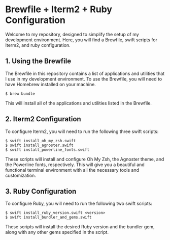 # Brewfile + Iterm2 + Ruby Configuration

Welcome to my repository, designed to simplify the setup of my development environment. Here, you will find a Brewfile, swift scripts for Iterm2, and ruby configuration.

## 1. Using the Brewfile
The Brewfile in this repository contains a list of applications and utilities that I use in my development environment. To use the Brewfile, you will need to have Homebrew installed on your machine.

```
$ brew bundle
```

This will install all of the applications and utilities listed in the Brewfile.

## 2. Iterm2 Configuration
To configure Iterm2, you will need to run the following three swift scripts:
```
$ swift install_oh_my_zsh.swift
$ swift install_agnoster.swift
$ swift install_powerline_fonts.swift
```
These scripts will install and configure Oh My Zsh, the Agnoster theme, and the Powerline fonts, respectively. This will give you a beautiful and functional terminal environment with all the necessary tools and customization.

## 3. Ruby Configuration
To configure Ruby, you will need to run the following two swift scripts:

```
$ swift install_ruby_version.swift <version>
$ swift install_bundler_and_gems.swift
```
These scripts will install the desired Ruby version and the bundler gem, along with any other gems specified in the script.
